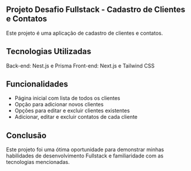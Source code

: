 ## Projeto Desafio Fullstack - Cadastro de Clientes e Contatos

Este projeto é uma aplicação de cadastro de clientes e contatos. 

## Tecnologias Utilizadas

Back-end: Nest.js e Prisma
Front-end: Next.js e Tailwind CSS

## Funcionalidades

- Página inicial com lista de todos os clientes
- Opção para adicionar novos clientes
- Opções para editar e excluir clientes existentes
- Adicionar, editar e excluir contatos de cada cliente

## Conclusão

Este projeto foi uma ótima oportunidade para demonstrar minhas habilidades de desenvolvimento Fullstack e familiaridade com as tecnologias mencionadas.